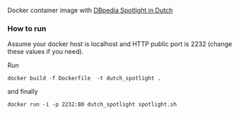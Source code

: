 Docker container image with [DBpedia Spotlight in Dutch](http://github.com/dbpedia-spotlight/)

### How to run

Assume your docker host is localhost and HTTP public port is 2232 (change these values if you need).

Run
    
    docker build -f Dockerfile  -t dutch_spotlight .

and finally

    docker run -i -p 2232:80 dutch_spotlight spotlight.sh


